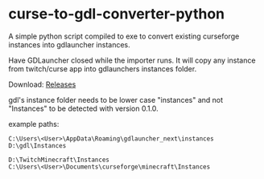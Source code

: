 # curse-to-gdl-converter-python
A simple python script compiled to exe to convert existing curseforge instances into gdlauncher instances.

Have GDLauncher closed while the importer runs. It will copy any instance from twitch/curse app into gdlaunchers instances folder.

Download: [Releases](https://github.com/TOLoneWolf/curse-to-gdl-converter-python/releases)



gdl's instance folder needs to be lower case "instances" and not "Instances" to be detected with version 0.1.0.


example paths:

`C:\Users\<User>\AppData\Roaming\gdlauncher_next\instances`  
`D:\gdl\Instances`  

`D:\TwitchMinecraft\Instances`  
`C:\Users\<User>\Documents\curseforge\minecraft\Instances`  
